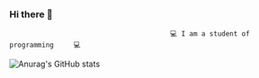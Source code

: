 ### Hi there 👋

                                        	💻 I am a student of programming 	💻 
                                          
![Anurag's GitHub stats](https://github-readme-stats.vercel.app/api?username=pragramist-07&show_icons=true&theme=dark)

